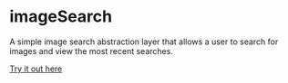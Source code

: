 # imageSearch

A simple image search abstraction layer that allows a user to search for images and view the most recent searches.

[Try it out here](https://jdg-image.herokuapp.com/) 
